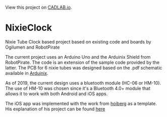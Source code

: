 View this project on [CADLAB.io](https://cadlab.io/project/1200). 

# NixieClock
Nixie Tube Clock based project based on existing code and boards by Ogilumen and RobotPirate

The current project uses an Arduino Uno and the Arduinix Shield from RobotPirate. The code is an extension of the sample code
provided by the latter. The PCB for 6 nixie tubes was designed based on the .pdf schematic available in [Arduinix](http://www.arduinix.com).

As of 2019, the current design uses a bluetooth module (HC-06 or HM-10). The use of HM-10 was chosen since it's a Bluetooth 4.0+ module that allows it to work with both Android and iOS apps.

The iOS app was implemented with the work from [hoiberg](https://github.com/hoiberg/HM10-BluetoothSerial-iOS) as a template. His explanation of his project can be found [here](http://www.hangar42.nl/hm10) 
